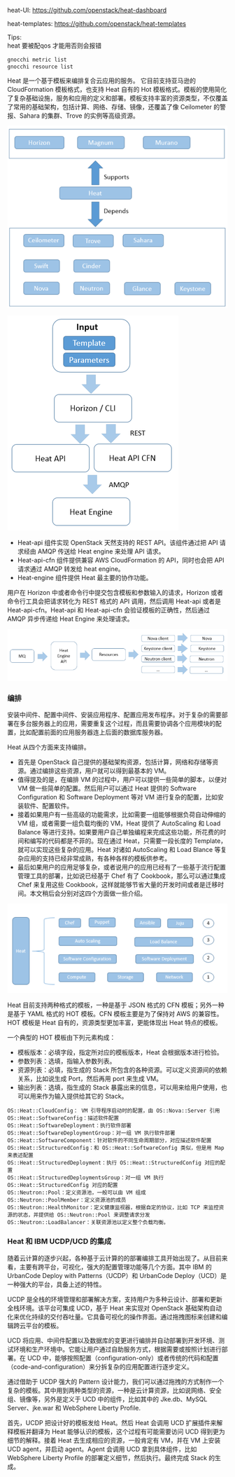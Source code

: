 heat-UI:
https://github.com/openstack/heat-dashboard

heat-templates:
https://github.com/openstack/heat-templates

Tips:<br>
heat 要被配qos 才能用否则会报错
```shell
gnocchi metric list
gnocchi resource list
```

Heat 是一个基于模板来编排复合云应用的服务。 它目前支持亚马逊的 CloudFormation 模板格式，也支持 Heat 自有的 Hot 模板格式。模板的使用简化了复杂基础设施，服务和应用的定义和部署。模板支持丰富的资源类型，不仅覆盖了常用的基础架构，包括计算、网络、存储、镜像，还覆盖了像 Ceilometer 的警报、Sahara 的集群、Trove 的实例等高级资源。

![heat_architecture](heat_architecture.png)

![heat_architecture2](heat_architecture2.png)

* Heat-api 组件实现 OpenStack 天然支持的 REST API。该组件通过把 API 请求经由 AMQP 传送给 Heat engine 来处理 API 请求。
* Heat-api-cfn 组件提供兼容 AWS CloudFormation 的 API，同时也会把 API 请求通过 AMQP 转发给 heat engine。
* Heat-engine 组件提供 Heat 最主要的协作功能。

用户在 Horizon 中或者命令行中提交包含模板和参数输入的请求，Horizon 或者命令行工具会把请求转化为 REST 格式的 API 调用，然后调用 Heat-api 或者是 Heat-api-cfn。Heat-api 和 Heat-api-cfn 会验证模板的正确性，然后通过 AMQP 异步传递给 Heat Engine 来处理请求。

![heat_engine](heat_engine.png)

### 编排
安装中间件、配置中间件、安装应用程序、配置应用发布程序。对于复杂的需要部署在多台服务器上的应用，需要重复这个过程，而且需要协调各个应用模块的配置，比如配置前面的应用服务器连上后面的数据库服务器。

Heat 从四个方面来支持编排。
* 首先是 OpenStack 自己提供的基础架构资源，包括计算，网络和存储等资源。通过编排这些资源，用户就可以得到最基本的 VM。
* 值得提及的是，在编排 VM 的过程中，用户可以提供一些简单的脚本，以便对 VM 做一些简单的配置。然后用户可以通过 Heat 提供的 Software Configuration 和 Software Deployment 等对 VM 进行复杂的配置，比如安装软件、配置软件。
* 接着如果用户有一些高级的功能需求，比如需要一组能够根据负荷自动伸缩的 VM 组，或者需要一组负载均衡的 VM，Heat 提供了 AutoScaling 和 Load Balance 等进行支持。如果要用户自己单独编程来完成这些功能，所花费的时间和编写的代码都是不菲的。现在通过 Heat，只需要一段长度的 Template，就可以实现这些复杂的应用。Heat 对诸如 AutoScaling 和 Load Blance 等复杂应用的支持已经非常成熟，有各种各样的模板供参考。
* 最后如果用户的应用足够复杂，或者说用户的应用已经有了一些基于流行配置管理工具的部署，比如说已经基于 Chef 有了 Cookbook，那么可以通过集成 Chef 来复用这些 Cookbook，这样就能够节省大量的开发时间或者是迁移时间。本文稍后会分别对这四个方面做一些介绍。

![heat_workflow](heat_workflow.png)

Heat 目前支持两种格式的模板，一种是基于 JSON 格式的 CFN 模板；另外一种是基于 YAML 格式的 HOT 模板。CFN 模板主要是为了保持对 AWS 的兼容性。HOT 模板是 Heat 自有的，资源类型更加丰富，更能体现出 Heat 特点的模板。

一个典型的 HOT 模板由下列元素构成：
* 模板版本：必填字段，指定所对应的模板版本，Heat 会根据版本进行检验。
* 参数列表：选填，指输入参数列表。
* 资源列表：必填，指生成的 Stack 所包含的各种资源。可以定义资源间的依赖关系，比如说生成 Port，然后再用 port 来生成 VM。
* 输出列表：选填，指生成的 Stack 暴露出来的信息，可以用来给用户使用，也可以用来作为输入提供给其它的 Stack。

```
OS::Heat::CloudConfig： VM 引导程序启动时的配置，由 OS::Nova::Server 引用
OS::Heat::SoftwareConfig：描述软件配置
OS::Heat::SoftwareDeployment：执行软件部署
OS::Heat::SoftwareDeploymentGroup：对一组 VM 执行软件部署
OS::Heat::SoftwareComponent：针对软件的不同生命周期部分，对应描述软件配置
OS::Heat::StructuredConfig：和 OS::Heat::SoftwareConfig 类似，但是用 Map 来表述配置
OS::Heat::StructuredDeployment：执行 OS::Heat::StructuredConfig 对应的配置
OS::Heat::StructuredDeploymentsGroup：对一组 VM 执行 OS::Heat::StructuredConfig 对应的配置
OS::Neutron::Pool：定义资源池，一般可以由 VM 组成
OS::Neutron::PoolMember：定义资源池的成员
OS::Neutron::HealthMonitor：定义健康监视器，根据自定的协议，比如 TCP 来监控资源的状态，并提供给 OS::Neutron::Pool 来调整请求分发
OS::Neutron::LoadBalancer：关联资源池以定义整个负载均衡。
```

### Heat 和 IBM UCDP/UCD 的集成
随着云计算的逐步兴起，各种基于云计算的的部署编排工具开始出现了。从目前来看，主要有跨平台，可视化，强大的配置管理功能等几个方面。其中 IBM 的 UrbanCode Deploy with Patterns（UCDP）和 UrbanCode Deploy（UCD）是一种强大的平台，具备上述的特性。

UCDP 是全栈的环境管理和部署解决方案，支持用户为多种云设计、部署和更新全栈环境。该平台可集成 UCD，基于 Heat 来实现对 OpenStack 基础架构自动化来优化持续的交付吞吐量。它具备可视化的操作界面。通过拖拽图标来创建和编辑跨云平台的模板。

UCD 将应用、中间件配置以及数据库的变更进行编排并自动部署到开发环境、测试环境和生产环境中。它能让用户通过自助服务方式，根据需要或按照计划进行部署。在 UCD 中，能够按照配置（configuration-only）或者传统的代码和配置（code-and-configuration）来分拆复杂的应用配置进行逐步定义。

通过借助于 UCDP 强大的 Pattern 设计能力，我们可以通过拖拽的方式制作一个复杂的模板。其中用到两种类型的资源，一种是云计算资源，比如说网络、安全组、镜像等，另外是定义于 UCD 中的组件，比如其中的 Jke.db、MySQL Server、jke.war 和 WebSphere Liberty Profile.

首先，UCDP 把设计好的模板发给 Heat。然后 Heat 会调用 UCD 扩展插件来解释模板并翻译为 Heat 能够认识的模板，这个过程有可能需要访问 UCD 得到更为细节的解释。接着 Heat 去生成相应的资源，一般肯定有 VM，并在 VM 上安装 UCD agent，并启动 agent。Agent 会调用 UCD 拿到具体组件，比如 WebSphere Liberty Profile 的部署定义细节，然后执行。最终完成 Stack 的生成。


